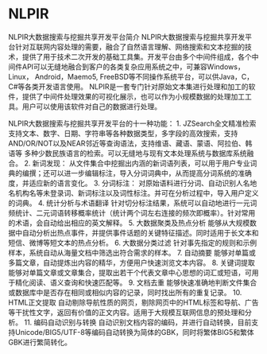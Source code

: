 # NLPIR
  NLPIR大数据搜索与挖掘共享开发平台简介
  NLPIR大数据搜索与挖掘共享开发平台针对互联网内容处理的需要，融合了自然语言理解、网络搜索和文本挖掘的技术，提供了用于技术二次开发的基础工具集。开发平台由多个中间件组成，各个中间件API可以无缝地融合到客户的各类复杂应用系统之中，可兼容Windows，Linux， Android，Maemo5, FreeBSD等不同操作系统平台，可以供Java，C，C#等各类开发语言使用。
  NLPIR是一套专门针对原始文本集进行处理和加工的软件，提供了中间件处理效果的可视化展示，也可以作为小规模数据的处理加工工具。用户可以使用该软件对自己的数据进行处理。

  NLPIR大数据搜索与挖掘共享开发平台的十一种功能：
	1. JZSearch全文精准检索
           支持文本、数字、日期、字符串等各种数据类型，多字段的高效搜索，支持AND/OR/NOT以及NEAR邻近等查询语法，支持维语、藏语、蒙语、阿拉伯、韩语等      多种少数民族语言的检索。可以无缝地与现有文本处理系统与数据库系统融合。
	2. 新词发现：
           从文件集合中挖掘出内涵的新词语列表，可以用于用户专业词典的编撰；还可以进一步编辑标注，导入分词词典中，从而提高分词系统的准确度，并适应新的语言变化。
	3. 分词标注：
           对原始语料进行分词、自动识别人名地名机构名等未登录词、新词标注以及词性标注。并可在分析过程中，导入用户定义的词典。
	4. 统计分析与术语翻译
           针对切分标注结果，系统可以自动地进行一元词频统计、二元词语转移概率统计（统计两个词左右连接的频次即概率）。针对常用的术语，会自动给出相应的英文解释。
	5. 大数据聚类及热点分析
           能够从大规模数据中自动分析出热点事件，并提供事件话题的关键特征描述。同时适用于长文本和短信、微博等短文本的热点分析。
	6. 大数据分类过滤
           针对事先指定的规则和示例样本，系统自动从海量文档中筛选出符合需求的样本。
	7. 自动摘要
           能够对单篇或多篇文章，自动提炼出内容的精华，方便用户快速浏览文本内容。
	8. 关键词提取
           能够对单篇文章或文章集合，提取出若干个代表文章中心思想的词汇或短语，可用于精化阅读、语义查询和快速匹配等。
	9. 文档去重
           能够快速准确地判断文件集合或数据库中是否存在相同或相似内容的记录，同时找出所有的重复记录。
	10. HTML正文提取
           自动剔除导航性质的网页，剔除网页中的HTML标签和导航、广告等干扰性文字，返回有价值的正文内容。适用于大规模互联网信息的预处理和分析。
	11. 编码自动识别与转换
           自动识别文档内容的编码，并进行自动转换，目前支持Unicode/BIG5/UTF-8等编码自动转换为简体的GBK，同时将繁体BIG5和繁体GBK进行繁简转化。
